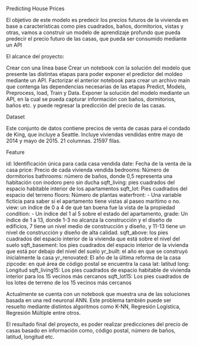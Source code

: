 Predicting House Prices

El objetivo de este modelo es predecir los precios futuros de la vivienda en base a características como pies cuadrados, baños, dormitorios, vistas y otras, vamos a construir un modelo de aprendizaje profundo que pueda predecir el precio futuro de las casas, que pueda ser consumido mediante un API

El alcance del proyecto: 

Crear con una línea base
 Crear un notebook con la solución del modelo que presente las distintas etapas para poder exponer el predictor del moldeo mediante un API.
Factorizar el anterior notebook para crear un archivo main que contenga las dependencias necesarias de las etapas Predict, Models, Preprocess, load, Train y Data.
Exponer la solución del modelo mediante un API, en la cual se pueda capturar información con baños, dormitorios, baños etc. y puede regresar la predicción del precio de las casas.

Dataset

Este conjunto de datos contiene precios de venta de casas para el condado de King, que incluye a Seattle. Incluye viviendas vendidas entre mayo de 2014 y mayo de 2015. 
21 columnas. 
21597 filas.

Feature

id: Identificación única para cada casa vendida
date: Fecha de la venta de la casa
price: Precio de cada vivienda vendida
bedrooms: Número de dormitorios
bathrooms: número de baños, donde 0,5 representa una habitación con inodoro pero sin ducha
sqft_living: pies cuadrados del espacio habitable interior de los apartamentos
sqft_lot: Pies cuadrados del espacio del terreno
floors: Número de plantas
waterfront: - Una variable ficticia para saber si el apartamento tiene vistas al paseo marítimo o no.
view: un índice de 0 a 4 de qué tan buena fue la vista de la propiedad
condition: - Un índice del 1 al 5 sobre el estado del apartamento,
grade: Un índice de 1 a 13, donde 1-3 no alcanza la construcción y el diseño de edificios, 7 tiene un nivel medio de construcción y diseño, y 11-13 tiene un nivel de construcción y diseño de alta calidad.
sqft_above: los pies cuadrados del espacio interior de la vivienda que está sobre el nivel del suelo
sqft_basement: los pies cuadrados del espacio interior de la vivienda que está por debajo del nivel del suelo
yr_built: el año en que se construyó inicialmente la casa
yr_renovated: El año de la última reforma de la casa
zipcode: en qué área de código postal se encuentra la casa
lat: latitud
long: Longitud
sqft_living15: Los pies cuadrados de espacio habitable de vivienda interior para los 15 vecinos más cercanos
sqft_lot15: Los pies cuadrados de los lotes de terreno de los 15 vecinos más cercanos

Actualmente se cuenta con un notebook que muestra una de las soluciones basada en una red neuronal ANN. Este problema también puede ser resuelto mediante distintos algoritmos como K-NN, Regresión Logística, Regresión Múltiple entre otros. 

El resultado final del proyecto, es poder realizar predicciones del precio de casas basado en información como, código postal, número de baños, latitud, longitud etc.